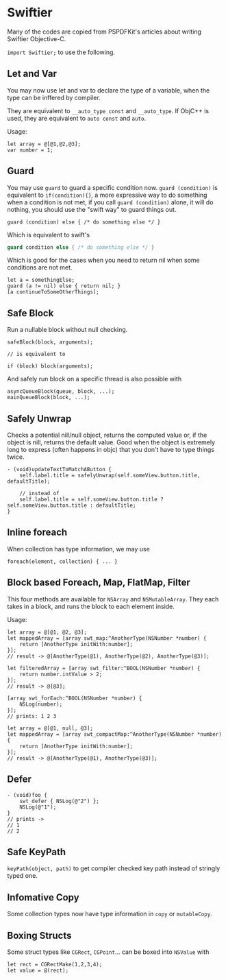 # Swiftier

Many of the codes are copied from PSPDFKit's articles about writing Swiftier Objective-C.

`import Swiftier;` to use the following.

## Let and Var

You may now use let and var to declare the type of a variable, when the type can be inffered by compiler.

They are equivalent to `__auto_type const` and `__auto_type`. If ObjC++ is used, they are equivalent to `auto const` and `auto`.

Usage:

```objc
let array = @[@1,@2,@3];
var number = 1;
```

## Guard

You may use `guard` to guard a specific condition now. `guard (condition)` is equivalent to `if(condition){}`, a more expressive way to do something when a condition is not met, if you call `guard (condition)` alone, it will do nothing, you should use the "swift way" to guard things out.

```objc
guard (condition) else { /* do something else */ }
```

Which is equivalent to swift's

```swift
guard condition else { /* do something else */ }
```

Which is good for the cases when you need to return nil when some conditions are not met.

```objc
let a = somethingElse;
guard (a != nil) else { return nil; }
[a continueToSomeOtherThings];
```

## Safe Block

Run a nullable block without null checking.

```objc
safeBlock(block, arguments);

// is equivalent to

if (block) block(arguments);
```

And safely run block on a specific thread is also possible with

```objc
asyncQueueBlock(queue, block, ...);
mainQueueBlock(block, ...);
```

## Safely Unwrap

Checks a potential nill/null object, returns the computed value or, if the object is nill, returns the default value. Good when the object is extremely long to express (often happens in objc) that you don't have to type things twice.

```objc
- (void)updateTextToMatchAButton {
    self.label.title = safelyUnwrap(self.someView.button.title, defaultTitle);
    
    // instead of
    self.label.title = self.someView.button.title ? self.someView.button.title : defaultTitle;
}
```

## Inline foreach

When collection has type information, we may use 

```objc
foreach(element, collection) { ... }
```

## Block based Foreach, Map, FlatMap, Filter

This four methods are available for `NSArray` and `NSMutableArray`. They each takes in a block, and runs the block to each element inside.

Usage:

```objc
let array = @[@1, @2, @3];
let mappedArray = [array swt_map:^AnotherType(NSNumber *number) {
    return [AnotherType initWith:number];
}];
// result -> @[AnotherType(@1), AnotherType(@2), AnotherType(@3)];

let filteredArray = [array swt_filter:^BOOL(NSNumber *number) {
    return number.intValue > 2;
}];
// result -> @[@3];

[array swt_forEach:^BOOL(NSNumber *number) {
    NSLog(number);
}];
// prints: 1 2 3

let array = @[@1, null, @3];
let mappedArray = [array swt_compactMap:^AnotherType(NSNumber *number) {
    return [AnotherType initWith:number];
}];
// result -> @[AnotherType(@1), AnotherType(@3)];
```

## Defer

```objc
- (void)foo {
    swt_defer { NSLog(@"2") };
    NSLog(@"1");
}
// prints ->
// 1
// 2
```

## Safe KeyPath

`keyPath(object, path)` to get compiler checked key path instead of stringly typed one.

## Infomative Copy

Some collection types now have type information in `copy` or `mutableCopy`.

## Boxing Structs

Some struct types like `CGRect`, `CGPoint`... can be boxed into `NSValue` with

```objc
let rect = CGRectMake(1,2,3,4);
let value = @(rect);
```

